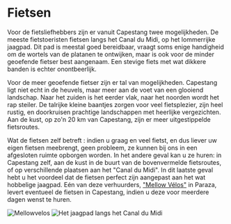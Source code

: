 # Fietsen

Voor de fietsliefhebbers zijn er vanuit Capestang twee mogelijkheden. De meeste fietstoeristen fietsen langs het Canal du Midi, op het lommerrijke jaagpad. Dit pad is meestal goed bereidbaar, vraagt soms enige handigheid om de wortels van de platanen te ontwijken, maar is ook voor de minder geoefende fietser best aangenaam. Een stevige fiets met wat dikkere banden is echter onontbeerlijk. 

Voor de meer geoefende fietser zijn er tal van mogelijkheden. Capestang ligt niet echt in de heuvels, maar meer aan de voet van een glooiend landschap. Naar het zuiden is het eerder vlak, naar het noorden wordt het rap steiler. De talrijke kleine baantjes zorgen voor veel fietsplezier, zijn heel rustig, en doorkruisen prachtige landschappen met heerlijke vergezichten. Aan de kust, op zo'n 20 km van Capestang, zijn er meer uitgestippelde fietsroutes. 

Wat de fietsen zelf betreft : indien u graag en veel fietst, en dus liever uw eigen fietsen meebrengt, geen probleem, ze kunnen bij ons in een afgesloten ruimte opborgen worden. In het andere geval kan u ze huren: in Capestang zelf, aan de kust in de buurt van de bovenvermelde fietsroutes, of op verschillende plaatsen aan het "Canal du Midi". In dit laatste geval hebt u het voordeel dat de fietsen perfect zijn aangepast aan het wat hobbelige jaagpad. Eén van deze verhuurders, ["Mellow Vélos"](http://www.mellowvelos.com) in Paraza, levert eventueel de fietsen in Capestang, indien u deze voor meerdere dagen wenst te huren.

![Mellowvelos](/images/mellow.jpg)
![Het jaagpad langs het Canal du Midi](/images/velo-detail.jpg)